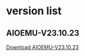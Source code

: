 

# version list

## AIOEMU-V23.10.23
[Download AIOEMU-V23.10.23](https://github.com/emuall/app/releases/download/23.10.23/AIOEMU-V23.10.23.apk)
